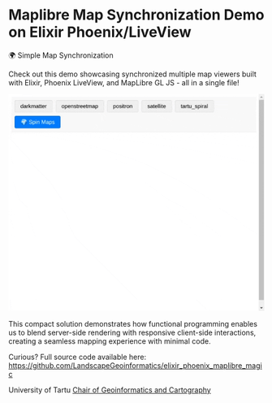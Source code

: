 # Maplibre Map Synchronization Demo on Elixir Phoenix/LiveView

🌍 Simple Map Synchronization

Check out this demo showcasing synchronized multiple map viewers built with Elixir, Phoenix LiveView, and MapLibre GL JS - all in a single file!

![](maplibre_sync_phoenix_elixir.gif)

This compact solution demonstrates how functional programming enables us to blend server-side rendering with responsive client-side interactions, creating a seamless mapping experience with minimal code.

Curious? Full source code available here: https://github.com/LandscapeGeoinformatics/elixir_phoenix_maplibre_magic


University of Tartu [Chair of Geoinformatics and Cartography](https://geograafia.ut.ee/en/node/111545)



